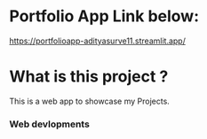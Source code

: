 # Portfolio App Link below:
https://portfolioapp-adityasurve11.streamlit.app/


# What is this project ?
This is a web app to showcase my Projects.
### Web devlopments